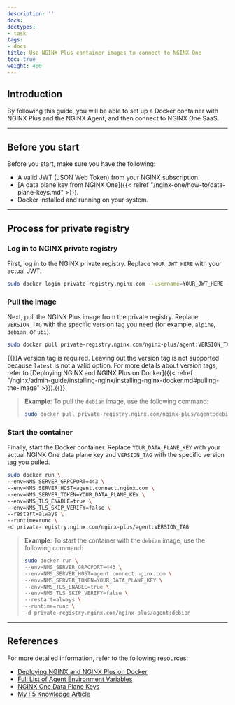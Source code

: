 ```yaml
---
description: ''
docs:
doctypes:
- task
tags:
- docs
title: Use NGINX Plus container images to connect to NGINX One
toc: true
weight: 400
---
```


## Introduction

By following this guide, you will be able to set up a Docker container with NGINX Plus and the NGINX Agent, and then connect to NGINX One SaaS.

---

## Before you start

Before you start, make sure you have the following:

- A valid JWT (JSON Web Token) from your NGINX subscription.
- [A data plane key from NGINX One]({{< relref "/nginx-one/how-to/data-plane-keys.md" >}}).
- Docker installed and running on your system.

---

## Process for private registry

### Log in to NGINX private registry

First, log in to the NGINX private registry. Replace `YOUR_JWT_HERE` with your actual JWT.

```sh
sudo docker login private-registry.nginx.com --username=YOUR_JWT_HERE --password=none
```

### Pull the image

Next, pull the NGINX Plus image from the private registry. Replace `VERSION_TAG` with the specific version tag you need (for example, `alpine`, `debian`, or `ubi`).

```sh
sudo docker pull private-registry.nginx.com/nginx-plus/agent:VERSION_TAG
```

{{<note>}}A version tag is required. Leaving out the version tag is not supported because `latest` is not a valid option. For more details about version tags, refer to [Deploying NGINX and NGINX Plus on Docker]({{< relref "/nginx/admin-guide/installing-nginx/installing-nginx-docker.md#pulling-the-image" >}}).{{</note>}}

> <i class="fa fa-terminal"></i> **Example**: To pull the `debian` image, use the following command:
> ```sh
> sudo docker pull private-registry.nginx.com/nginx-plus/agent:debian
> ```

### Start the container

Finally, start the Docker container. Replace `YOUR_DATA_PLANE_KEY` with your actual NGINX One data plane key and `VERSION_TAG` with the specific version tag you pulled.

```sh
sudo docker run \
--env=NMS_SERVER_GRPCPORT=443 \
--env=NMS_SERVER_HOST=agent.connect.nginx.com \
--env=NMS_SERVER_TOKEN=YOUR_DATA_PLANE_KEY \
--env=NMS_TLS_ENABLE=true \
--env=NMS_TLS_SKIP_VERIFY=false \
--restart=always \
--runtime=runc \
-d private-registry.nginx.com/nginx-plus/agent:VERSION_TAG
```

> <i class="fa fa-terminal"></i> **Example**: To start the container with the `debian` image, use the following command:
> ```sh
> sudo docker run \
> --env=NMS_SERVER_GRPCPORT=443 \
> --env=NMS_SERVER_HOST=agent.connect.nginx.com \
> --env=NMS_SERVER_TOKEN=YOUR_DATA_PLANE_KEY \
> --env=NMS_TLS_ENABLE=true \
> --env=NMS_TLS_SKIP_VERIFY=false \
> --restart=always \
> --runtime=runc \
> -d private-registry.nginx.com/nginx-plus/agent:debian
> ```

---

## References

For more detailed information, refer to the following resources:

- [Deploying NGINX and NGINX Plus on Docker](https://docs.nginx.com/nginx/admin-guide/installing-nginx/installing-nginx-docker/)
- [Full List of Agent Environment Variables](https://docs.nginx.com/nginx-agent/configuration/configuration-overview/#nginx-agent-environment-variables)
- [NGINX One Data Plane Keys](https://docs.nginx.com/nginx-one/how-to/data-plane-keys/)
- [My F5 Knowledge Article](https://my.f5.com/manage/s/article/K000090257)
